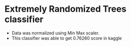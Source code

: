 # Extremely Randomized Trees classifier
- Data was normalized using Min Max scaler.
- This classifier was able to get 0.76260 score in kaggle